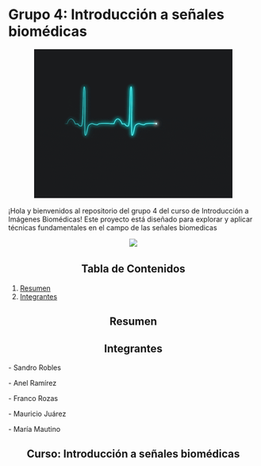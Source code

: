 # Grupo 4: Introducción a señales biomédicas
<p align="center"><img src="Otros/sig.gif" width="400"/></p>
¡Hola y bienvenidos al repositorio del grupo 4 del curso de Introducción a Imágenes Biomédicas!
Este proyecto está diseñado para explorar y aplicar técnicas fundamentales en el campo de las señales biomedicas
<p align="center"><img src="Imagen1_Lab.png" width="400"/></p>
<h2 style="text-align: center;">Tabla de Contenidos</h2>

1. [Resumen](#Resumen)
2. [Integrantes](#integrantes)

<a id="Resumen"></a> 
<h2 style="text-align: center;">Resumen</h2>

<a id="integrantes"></a> 
<h2 style="text-align: center;">Integrantes</h2>
<p align="justify">- Sandro Robles</p>
<p align="justify">- Anel Ramírez</p>
<p align="justify">- Franco Rozas</p>
<p align="justify">- Mauricio Juárez</p>
<p align="justify">- María Mautino</p>

<h2 style="text-align: center;"> Curso: Introducción a señales biomédicas</h2>
